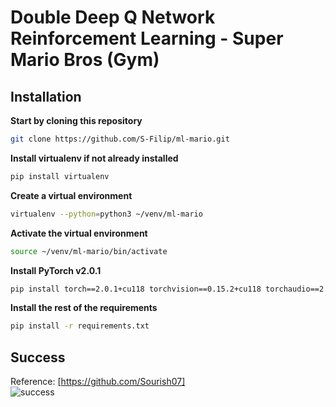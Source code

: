 # Double Deep Q Network Reinforcement Learning - Super Mario Bros (Gym)

## Installation

**Start by cloning this repository**
```bash
git clone https://github.com/S-Filip/ml-mario.git
```

**Install virtualenv if not already installed**
```bash
pip install virtualenv
```

**Create a virtual environment**
```bash
virtualenv --python=python3 ~/venv/ml-mario
```

**Activate the virtual environment**
```bash
source ~/venv/ml-mario/bin/activate
```

**Install PyTorch v2.0.1**
```bash
pip install torch==2.0.1+cu118 torchvision==0.15.2+cu118 torchaudio==2.0.2 --index-url https://download.pytorch.org/whl/cu118
```

**Install the rest of the requirements**
```bash
pip install -r requirements.txt
```
## Success
Reference: [https://github.com/Sourish07]
\
![success](https://github.com/S-Filip/ml-mario/assets/100999946/235cf0a3-ab4f-40a7-a027-baca3fe1c885)
